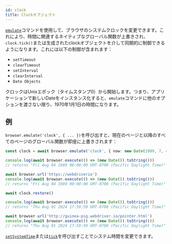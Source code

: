 ```yaml
---
id: clock
title: Clockオブジェクト
---
```


[`emulate`](/docs/emulation)コマンドを使用して、ブラウザのシステムクロックを変更できます。これにより、時間に関連するネイティブなグローバル関数が上書きされ、`clock.tick()`または生成されたclockオブジェクトを介して同期的に制御できるようになります。これには以下の制御が含まれます：

- `setTimeout`
- `clearTimeout`
- `setInterval`
- `clearInterval`
- `Date Objects`

クロックはUnixエポック（タイムスタンプ0）から開始します。つまり、アプリケーションで新しいDateをインスタンス化すると、`emulate`コマンドに他のオプションを渡さない限り、1970年1月1日の時間になります。

## 例

`browser.emulate('clock', { ... })`を呼び出すと、現在のページと以降のすべてのページのグローバル関数が即座に上書きされます：

```ts
const clock = await browser.emulate('clock', { now: new Date(1989, 7, 4) })

console.log(await browser.execute(() => (new Date()).toString()))
// returns "Fri Aug 04 1989 00:00:00 GMT-0700 (Pacific Daylight Time)"

await browser.url('https://webdriverio')
console.log(await browser.execute(() => (new Date()).toString()))
// returns "Fri Aug 04 1989 00:00:00 GMT-0700 (Pacific Daylight Time)"

await clock.restore()

console.log(await browser.execute(() => (new Date()).toString()))
// returns "Thu Aug 01 2024 17:59:59 GMT-0700 (Pacific Daylight Time)"

await browser.url('http://guinea-pig.webdriver.io/pointer.html')
console.log(await browser.execute(() => (new Date()).toString()))
// returns "Thu Aug 01 2024 17:59:59 GMT-0700 (Pacific Daylight Time)"
```

[`setSystemTime`](/docs/api/clock/setSystemTime)または[`tick`](/docs/api/clock/tick)を呼び出すことでシステム時間を変更できます。